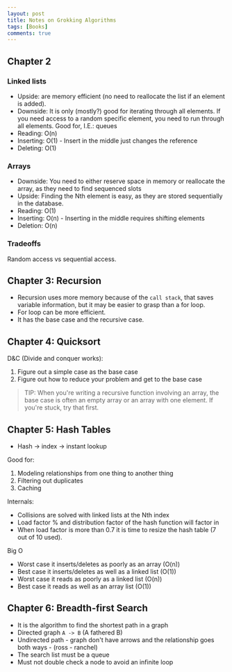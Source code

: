```yaml
---
layout: post
title: Notes on Grokking Algorithms
tags: [Books]
comments: true
---
```



## Chapter 2

### Linked lists

- Upside: are memory efficient (no need to reallocate the list if an element is added). 
- Downside: It is only (mostly?) good for iterating through all elements. If you need access to a random specific element, you need to run through all elements. Good for, I.E.: queues
- Reading: O(n)
- Inserting: O(1) - Insert in the middle just changes the reference
- Deleting: O(1)

### Arrays

- Downside: You need to either reserve space in memory or reallocate the array, as they need to find sequenced slots
- Upside: Finding the Nth element is easy, as they are stored sequentially in the database.
- Reading: O(1)
- Inserting: O(n) - Inserting in the middle requires shifting elements
- Deletion: O(n)

### Tradeoffs

Random access vs sequential access.

## Chapter 3: Recursion

- Recursion uses more memory because of the `call stack`, that saves variable information, but it may be easier to grasp than a for loop.
- For loop can be more efficient.
- It has the base case and the recursive case.

## Chapter 4: Quicksort

D&C (Divide and conquer works):

1. Figure out a simple case as the base case
2. Figure out how to reduce your problem and get to the base case

> TIP: When you're writing a recursive function involving an array, the base case is often an empty array or an array with one element. If you're stuck, try that first.

## Chapter 5: Hash Tables

- Hash -> index -> instant lookup

Good for:

1. Modeling relationships from one thing to another thing
2. Filtering out duplicates
3. Caching

Internals:

- Collisions are solved with linked lists at the Nth index
- Load factor % and distribution factor of the hash function will factor in
- When load factor is more than 0.7 it is time to resize the hash table (7 out of 10 used).

Big O

- Worst case it inserts/deletes as poorly as an array (O(n))
- Best case it inserts/deletes as well as a linked list (O(1))
- Worst case it reads as poorly as a linked list (O(n))
- Best case it reads as well as an array list (O(1))

## Chapter 6: Breadth-first Search

- It is the algorithm to find the shortest path in a graph
- Directed graph `A -> B` (A fathered B)
- Undirected path - graph don't have arrows and the relationship goes both ways - (ross - ranchel)
- The search list must be a queue
- Must not double check a node to avoid an infinite loop
